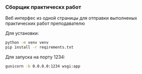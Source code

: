 ### Сборщик практическх работ

Веб интерфес из одной страницы для отправки выполненых практических работ преподавателю

Для установки:

```bash
python -m venv venv
pip install -r reqirements.txt
```

Для запуска на порту 1234:

```bash
gunicorn -b 0.0.0.0:1234 wsgi:app
```
